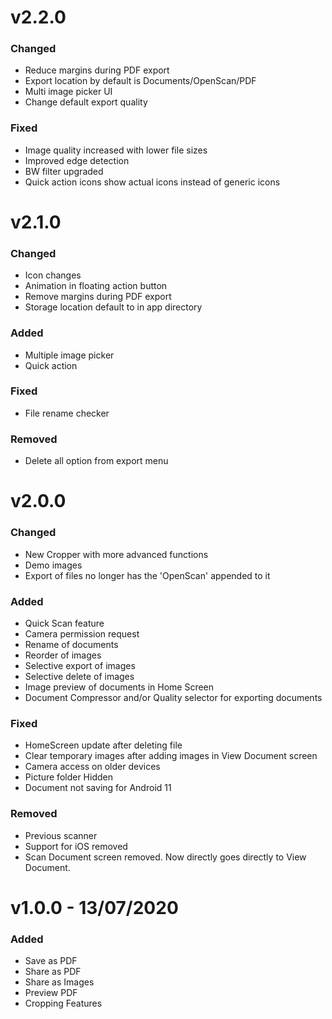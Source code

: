 # v2.2.0

### Changed

- Reduce margins during PDF export
- Export location by default is Documents/OpenScan/PDF
- Multi image picker UI
- Change default export quality

### Fixed

- Image quality increased with lower file sizes
- Improved edge detection
- BW filter upgraded
- Quick action icons show actual icons instead of generic icons

# v2.1.0

### Changed

- Icon changes
- Animation in floating action button
- Remove margins during PDF export
- Storage location default to in app directory

### Added

- Multiple image picker
- Quick action

### Fixed

- File rename checker

### Removed

- Delete all option from export menu

# v2.0.0

### Changed

- New Cropper with more advanced functions
- Demo images
- Export of files no longer has the 'OpenScan' appended to it

### Added

- Quick Scan feature
- Camera permission request
- Rename of documents
- Reorder of images
- Selective export of images
- Selective delete of images
- Image preview of documents in Home Screen
- Document Compressor and/or Quality selector for exporting documents

### Fixed

- HomeScreen update after deleting file
- Clear temporary images after adding images in View Document screen
- Camera access on older devices
- Picture folder Hidden
- Document not saving for Android 11

### Removed

- Previous scanner
- Support for iOS removed
- Scan Document screen removed. Now directly goes directly to View Document.

# v1.0.0 - 13/07/2020

### Added

- Save as PDF
- Share as PDF
- Share as Images
- Preview PDF
- Cropping Features
